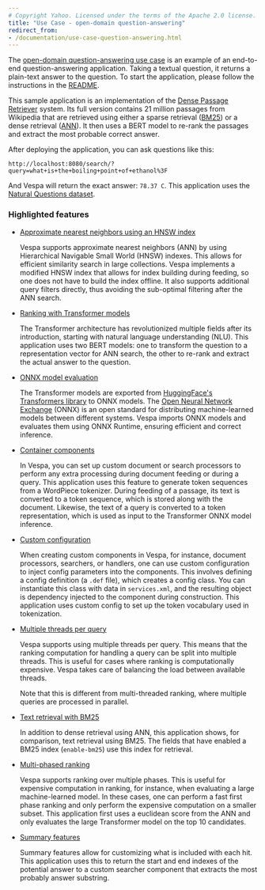 ```yaml
---
# Copyright Yahoo. Licensed under the terms of the Apache 2.0 license. See LICENSE in the project root.
title: "Use Case - open-domain question-answering"
redirect_from:
- /documentation/use-case-question-answering.html
---
```


The [open-domain question-answering use
case](https://github.com/vespa-engine/sample-apps/tree/master/dense-passage-retrieval-with-ann)
is an example of an end-to-end question-answering application. Taking a textual
question, it returns a plain-text answer to the question. To start the
application, please follow the instructions in the
[README](https://github.com/vespa-engine/sample-apps/blob/master/dense-passage-retrieval-with-ann/README.md).

This sample application is an implementation of the [Dense Passage
Retriever](https://github.com/facebookresearch/DPR) system. Its full
version contains 21 million passages from Wikipedia that are retrieved using
either a sparse retrieval ([BM25](reference/bm25.html))
or a dense retrieval ([ANN](approximate-nn-hnsw.html)).
It then uses a BERT model to re-rank the passages and extract the most probable correct
answer.

After deploying the application, you can ask questions like this:

```
http://localhost:8080/search/?query=what+is+the+boiling+point+of+ethanol%3F
```

And Vespa will return the exact answer: `78.37 C`. This application uses the
[Natural Questions dataset](https://www.mitpressjournals.org/doi/full/10.1162/tacl_a_00276).

### Highlighted features

* [Approximate nearest neighbors using an HNSW index](approximate-nn-hnsw.html)

    Vespa supports approximate nearest neighbors (ANN) by using Hierarchical
    Navigable Small World (HNSW) indexes. This allows for efficient similarity
    search in large collections. Vespa implements a modified HNSW index that
    allows for index building during feeding, so one does not have to build the
    index offline. It also supports additional query filters directly, thus
    avoiding the sub-optimal filtering after the ANN search.

* [Ranking with Transformer models](onnx.html)

    The Transformer architecture has revolutionized multiple fields after its
    introduction, starting with natural language understanding (NLU). This
    application uses two BERT models: one to transform the question to a
    representation vector for ANN search, the other to re-rank and extract the
    actual answer to the question.

* [ONNX model evaluation](onnx.html)

    The Transformer models are exported from [HuggingFace's Transformers
    library](https://huggingface.co/docs/transformers/index.html) to ONNX models.
    The [Open Neural Network Exchange](https://onnx.ai/) (ONNX) is an open
    standard for distributing machine-learned models between different systems.
    Vespa imports ONNX models and evaluates them using ONNX Runtime, ensuring
    efficient and correct inference.

* [Container components](jdisc/container-components.html)

    In Vespa, you can set up custom document or search processors to perform
    any extra processing during document feeding or during a query. This
    application uses this feature to generate token sequences from a WordPiece
    tokenizer. During feeding of a passage, its text is converted to a token
    sequence, which is stored along with the document. Likewise, the text of a
    query is converted to a token representation, which is used as input to the
    Transformer ONNX model inference.

* [Custom configuration](configuring-components.html)

    When creating custom components in Vespa, for instance, document processors,
    searchers, or handlers, one can use custom configuration to inject config
    parameters into the components. This involves defining a config definition
    (a `.def` file), which creates a config class. You can instantiate this
    class with data in `services.xml`, and the resulting object is dependency
    injected to the component during construction. This application uses custom
    config to set up the token vocabulary used in tokenization.

* [Multiple threads per query](reference/services-content.html#requestthreads)

    Vespa supports using multiple threads per query. This means that the
    ranking computation for handling a query can be split into multiple threads.
    This is useful for cases where ranking is computationally expensive. Vespa
    takes care of balancing the load between available threads.

    Note that this is different from multi-threaded ranking, where multiple
    queries are processed in parallel.

* [Text retrieval with BM25](reference/bm25.html)

    In addition to dense retrieval using ANN, this application shows, for
    comparison, text retrieval using BM25. The fields that have enabled
    a BM25 index (`enable-bm25`) use this index for retrieval.

* [Multi-phased ranking](phased-ranking.html)

    Vespa supports ranking over multiple phases. This is useful for expensive
    computation in ranking, for instance, when evaluating a large machine-learned
    model. In these cases, one can perform a fast first phase ranking and only
    perform the expensive computation on a smaller subset. This application first
    uses a euclidean score from the ANN and only evaluates the large
    Transformer model on the top 10 candidates.

* [Summary features](reference/schema-reference.html#summary-features)

    Summary features allow for customizing what is included with each hit.
    This application uses this to return the start and end indexes of the
    potential answer to a custom searcher component that extracts the most
    probably answer substring.
